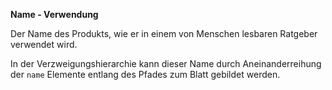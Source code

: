 **Name - Verwendung**

Der Name des Produkts, wie er in einem von Menschen lesbaren Ratgeber verwendet wird.

In der Verzweigungshierarchie kann dieser Name durch Aneinanderreihung der `name` Elemente entlang des Pfades zum Blatt gebildet werden.
